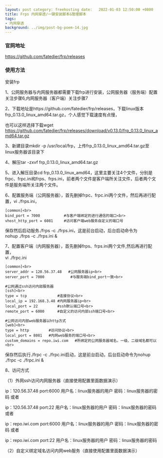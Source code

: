 ```yaml
---
layout: post category: freehosting date:   2022-01-03 12:50:00 +0800
title: Frps 内网穿透/一键安装脚本&管理脚本
tags:
- 内网穿透
background: ../img/post-bg-poem-14.jpg
---
```


### 官网地址
https://github.com/fatedier/frp/releases

### 使用方法

安装frp

1、公网服务器与内网服务器都需要下载frp进行安装，公网服务器（服务端）配置关注步骤6,内网服务器（客户端）关注步骤7

2、下载地址是https://github.com/fatedier/frp/releases，下载linux版本frp_0.13.0_linux_amd64.tar.gz，个人感觉下载速度有点慢，

也可以这样选择下载wget https://github.com/fatedier/frp/releases/download/v0.13.0/frp_0.13.0_linux_amd64.tar.gz

3、新建目录mkdir -p /usr/local/frp，上传frp_0.13.0_linux_amd64.tar.gz至linux服务器该目录下

4、解压tar -zxvf  frp_0.13.0_linux_amd64.tar.gz

5、进入解压目录cd frp_0.13.0_linux_amd64，这里主要关注4个文件，分别是frpc、frpc.ini和frps、frps.ini，前者两个文件是客户端所关注文件，后者两个文件是服务端所关注两个文件。

6、配置服务端（公网服务器），首先删掉frpc、frpc.ini两个文件，然后再进行配置，vi ./frps.ini，

    [common]<br>
    bind_port = 7000           #与客户端绑定的进行通信的端口<br>
    vhost_http_port = 6081     #访问客户端web服务自定义的端口号

保存然后启动服务./frps -c ./frps.ini，这是前台启动，后台启动命令为<br>
nohup ./frps -c ./frps.ini &

7、配置客户端（内网服务器），首先删掉frps、frps.ini两个文件,然后再进行配置，<br>
vi ./frpc.ini

    [common]<br>
    server_addr = 120.56.37.48   #公网服务器ip<br>
    server_port = 7000            #与服务端bind_port一致<br>
     
    #公网通过ssh访问内部服务器
    [ssh]<br>
    type = tcp              #连接协议<br>
    local_ip = 192.168.3.48 #内网服务器ip<br>
    local_port = 22         #ssh默认端口号<br>
    remote_port = 6000      #自定义的访问内部ssh端口号<br>
     
    #公网访问内部web服务器以http方式
    [web]<br>
    type = http         #访问协议<br>
    local_port = 8081   #内网web服务的端口号<br>
    custom_domains = repo.iwi.com   #所绑定的公网服务器域名，一级、二级域名都可以<br>

保存然后执行./frpc -c ./frpc.ini启动，这是前台启动，后台启动命令为nohup ./frpc -c ./frpc.ini &

8、访问方式

（1）外网ssh访问内网服务器（直接使用配置里面数据演示）

ip：120.56.37.48  port:6000   用户名：linux服务器的用户  密码：linux服务器的密码        或者

ip：120.56.37.48  port:22   用户名：linux服务器的用户  密码：linux服务器的密码            或者

ip：repo.iwi.com  port:6000   用户名：linux服务器的用户  密码：linux服务器的密码         或者

ip：repo.iwi.com  port:22   用户名：linux服务器的用户  密码：linux服务器的密码


（2）自定义绑定域名访问内网web服务（直接使用配置里面数据演示）



